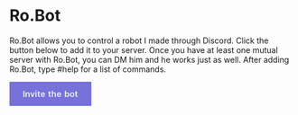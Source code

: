 # Ro.Bot
Ro.Bot allows you to control a robot I made through Discord. Click the button below to add it to your server. Once you have at least one mutual server with Ro.Bot, you can DM him and he works just as well. After adding Ro.Bot, type #help for a list of commands.

[![Add Ro.Bot](invite.png)](https://discord.com/api/oauth2/authorize?client_id=832982751354683402&permissions=2148005952&scope=bot)